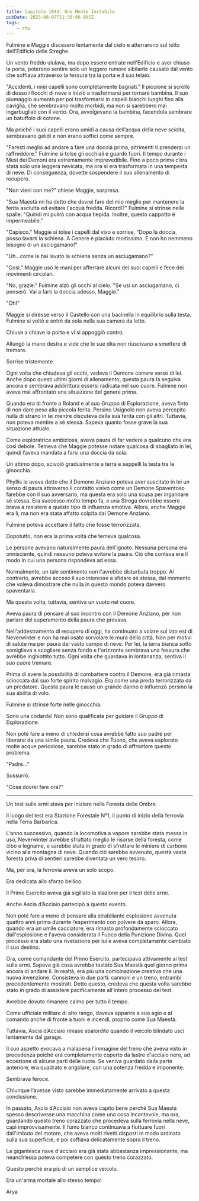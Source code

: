 ```yaml
---
title: Capitolo 1044: Una Mente Instabile
pubDate: 2025-08-07T11:30:06.905Z
tags:
    - rtw
---
```



Fulmine e Maggie discesero lentamente dal cielo e atterrarono sul tetto dell’Edificio delle Streghe.


Un vento freddo ululava, ma dopo essere entrate nell'Edificio e aver chiuso la porta, poterono sentire solo un leggero rumore sibilante causato dal vento che soffiava attraverso la fessura tra la porta e il suo telaio.


"Accidenti, i miei capelli sono completamente bagnati." Il piccione si scrollò di dosso i fiocchi di neve e iniziò a trasformarsi per tornare bambina. Il suo piumaggio aumentò per poi trasformarsi in capelli bianchi lunghi fino alla caviglia, che sembravano molto morbidi, ma non si sarebbero mai ingarbugliati con il vento. Ora, avvolgevano la bambina, facendola sembrare un batuffolo di cotone.


Ma poiché i suoi capelli erano umidi a causa dell’acqua della neve sciolta, sembravano gelidi e non erano soffici come sempre.


"Faresti meglio ad andare a fare una doccia prima, altrimenti ti prenderai un raffreddore." Fulmine si tolse gli occhiali e guardò fuori. Il tempo durante i Mesi dei Demoni era estremamente imprevedibile. Fino a poco prima c’era stata solo una leggera nevicata, ma ora si era trasformata in una tempesta di neve. Di conseguenza, dovette sospendere il suo allenamento di recupero.






"Non vieni con me?" chiese Maggie, sorpresa.






"Sua Maestà mi ha detto che dovrei fare del mio meglio per mantenere la ferita asciutta ed evitare l'acqua fredda. Ricordi?" Fulmine si strinse nelle spalle. "Quindi mi pulirò con acqua tiepida. Inoltre, questo cappotto è impermeabile."






"Capisco." Maggie si tolse i capelli dal viso e sorrise. "Dopo la doccia, posso lavarti la schiena. A Cenere è piaciuto moltissimo. E non ho nemmeno bisogno di un asciugamano!"






"Uh...come le hai lavato la schiena senza un asciugamano?"






"Così." Maggie usò le mani per afferrare alcuni dei suoi capelli e fece dei movimenti circolari.






"No, grazie." Fulmine alzò gli occhi al cielo. "Se usi un asciugamano, ci penserò. Vai a farti la doccia adesso, Maggie."






"Oh!"






Maggie si diresse verso il Castello con una bacinella in equilibrio sulla testa. Fulmine si voltò e entrò da sola nella sua camera da letto.






Chiuse a chiave la porta e vi si appoggiò contro.






Allungò la mano destra e vide che le sue dita non riuscivano a smettere di tremare.






Sorrise tristemente.






Ogni volta che chiudeva gli occhi, vedeva il Demone correre verso di lei. Anche dopo questi ultimi giorni di allenamento, questa paura la seguiva ancora e sembrava addirittura essersi radicata nel suo cuore. Fulmine non aveva mai affrontato una situazione del genere prima.






Quando era di fronte a Roland e al suo Gruppo di Esplorazione, aveva finto di non dare peso alla piccola ferita. Persino Usignolo non aveva percepito nulla di strano in lei mentre discuteva della sua ferita con gli altri. Tuttavia, non poteva mentire a sé stessa. Sapeva quanto fosse grave la sua situazione attuale.






Come esploratrice ambiziosa, aveva paura di far vedere a qualcuno che era così debole. Temeva che Maggie potesse notare qualcosa di sbagliato in lei, quindi l’aveva mandata a farsi una doccia da sola.






Un attimo dopo, scivolò gradualmente a terra e seppellì la testa tra le ginocchia.






Phyllis le aveva detto che il Demone Anziano poteva aver suscitato in lei un senso di paura attraverso il contatto visivo come un Demone Spaventoso farebbe con il suo avversario, ma questa era solo una scusa per ingannare sé stessa. Era successo molto tempo fa, e una Strega dovrebbe essere brava a resistere a questo tipo di influenza emotiva. Allora, anche Maggie era lì, ma non era stata affatto colpita dal Demone Anziano.






Fulmine poteva accettare il fatto che fosse terrorizzata.






Dopotutto, non era la prima volta che temeva qualcosa.






Le persone avevano naturalmente paura dell'ignoto. Nessuna persona era onnisciente, quindi nessuno poteva evitare la paura. Ciò che contava era il modo in cui una persona rispondeva ad essa.






Normalmente, un tale sentimento non l'avrebbe disturbata troppo. Al contrario, avrebbe acceso il suo interesse a sfidare sé stessa, dal momento che voleva dimostrare che nulla in questo mondo poteva davvero spaventarla.






Ma questa volta, tuttavia, sentiva un vuoto nel cuore.






Aveva paura di pensare al suo incontro con il Demone Anziano, per non parlare del superamento della paura che provava.






Nell'addestramento di recupero di oggi, ha continuato a volare sul lato est di Neverwinter e non ha mai osato sorvolare le mura della città. Non per motivi di salute ma per paura del vasto campo di neve. Per lei, la terra bianca sotto somigliava a scogliere senza fondo e l'orizzonte sembrava una fessura che avrebbe inghiottito tutto. Ogni volta che guardava in lontananza, sentiva il suo cuore tremare.






Prima di avere la possibilità di combattere contro il Demone, era già rimasta scioccata dal suo forte spirito malvagio. Era come una preda terrorizzata da un predatore. Questa paura le causò un grande danno e influenzò persino la sua abilità di volo.






Fulmine si strinse forte nelle ginocchia.






Sono una codarda! Non sono qualificata per guidare il Gruppo di Esplorazione.






Non poté fare a meno di chiedersi cosa avrebbe fatto suo padre per liberarsi da una simile paura. Credeva che Tuono, che aveva esplorato molte acque pericolose, sarebbe stato in grado di affrontare questo problema.






"Padre…"






Sussurrò.






"Cosa dovrei fare ora?"






*******************






Un test sulle armi stava per iniziare nella Foresta delle Ombre.






Il luogo del test era Stazione Forestale N°1, il punto di inizio della ferrovia nella Terra Barbarica.






L'anno successivo, quando la locomotiva a vapore sarebbe stata messa in uso, Neverwinter avrebbe sfruttato meglio le risorse della foresta, come cibo e legname, e sarebbe stata in grado di sfruttare le miniere di carbone vicino alla montagna di neve. Quando ciò sarebbe avvenuto, questa vasta foresta priva di sentieri sarebbe diventata un vero tesoro.






Ma, per ora, la ferrovia aveva un solo scopo.






Era dedicata allo sforzo bellico.






Il Primo Esercito aveva già sigillato la stazione per il test delle armi.






Anche Ascia d’Acciaio partecipò a questo evento.






Non poté fare a meno di pensare alla strabiliante esplosione avvenuta quattro anni prima durante l’esperimento con polvere da sparo. Allora, quando era un umile cacciatore, era rimasto profondamente scioccato dall'esplosione e l'aveva considerata il Fuoco della Punizione Divina. Quel processo era stato una rivelazione per lui e aveva completamente cambiato il suo destino.






Ora, come comandante del Primo Esercito, partecipava attivamente ai test sulle armi. Sapeva già cosa avrebbe testato Sua Maestà quel giorno prima ancora di andare lì. In realtà, era più una combinazione creativa che una nuova invenzione. Consisteva in due parti: cannoni e un treno, entrambi precedentemente mostrati. Detto questo, credeva che questa volta sarebbe stato in grado di assistere pacificamente all'intero processo del test.






Avrebbe dovuto rimanere calmo per tutto il tempo.






Come ufficiale militare di alto rango, doveva apparire a suo agio e al comando anche di fronte a tuoni e incendi, proprio come Sua Maestà.






Tuttavia, Ascia d’Acciaio rimase sbalordito quando il veicolo blindato uscì lentamente dal garage.






Il suo aspetto evocava a malapena l'immagine del treno che aveva visto in precedenza poiché era completamente coperto da lastre d'acciaio nere, ad eccezione di alcune parti delle ruote. Se veniva guardato dalla parte anteriore, era quadrato e angolare, con una potenza fredda e imponente.






Sembrava feroce.


Chiunque l’avesse visto sarebbe immediatamente arrivato a questa conclusione.


In passato, Ascia d’Acciaio non aveva capito bene perché Sua Maestà spesso descrivesse una macchina come una cosa incantevole, ma ora, guardando questo treno corazzato che procedeva sulla ferrovia nella neve, capì improvvisamente. Il fumo bianco continuava a fluttuare fuori dall'imbuto del motore, che aveva molti rivetti disposti in modo ordinato sulla sua superficie, e poi soffiava delicatamente sopra il treno.


La gigantesca nave d'acciaio era già stata abbastanza impressionante, ma neanch’essa poteva competere con questo treno corazzato.


Questo perché era più di un semplice veicolo.


Era un'arma mortale allo stesso tempo!




Arya
                                


                                



